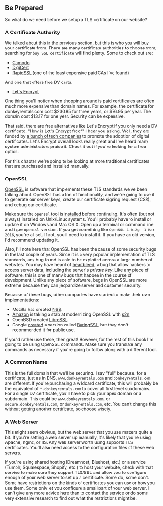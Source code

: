 ## Be Prepared

So what do we need before we setup a TLS certificate on our website?

### A Certificate Authority

We talked about this in the previous section, but this is who you will buy your certificate from. There are many certificate authorities to choose from; searching for `buy SSL certificate` will find plenty. Some to check out are:

* [Comodo](https://ssl.comodo.com/comodo-ssl-certificate.php)
* [DigiCert](https://www.digicert.com/welcome/ssl-plus.htm)
* [RapidSSL](https://www.rapidssl.com) (one of the least expensive paid CAs I've found)

And one that offers free DV certs:

* [Let's Encrypt](https://letsencrypt.org)

One thing you'll notice when shopping around is paid certificates are often much more expensive than domain names. For example, the certificate for donkeyrentals.com cost $230.85 for three years, or $76.95 per year. The domain cost $13.17 for one year. Security can be expensive.

That said, there are free alternatives like Let's Encrypt if you only need a DV certificate. "How is Let's Encrypt free?" I hear you asking. Well, they are funded by [a bunch of tech companies](https://letsencrypt.org/sponsors/) to promote the adoption of digital certificates. Let's Encrypt overall looks really great and I've heard many system administrators praise it. Check it out if you're looking for a free option.

For this chapter we're going to be looking at more traditional certificates that are purchased and installed manually.

### OpenSSL

[OpenSSL](https://www.openssl.org) is software that implements these TLS standards we've been talking about. OpenSSL has a ton of functionality, and we're going to use it to generate our server keys, create our certificate signing request (CSR), and debug our certificate.

Make sure the `openssl` tool is [installed](#installing-tools) before continuing. It's often (but not always) installed on Unix/Linux systems. You'll probably have to install or update it on Windows and Mac OS X. Open up a terminal or command line and type `openssl version`. If you get something like `OpenSSL 1.0.2g  1 Mar 2016`, you're all set. If not, you'll need to install it. If you have an old version, I'd recommend updating it.

Also, I'll note here that OpenSSL has been the cause of some security bugs in the last couple of years. Since it is a very popular implementation of TLS standards, any bug found is able to be exploited across a large number of websites. You may have heard of [heartbleed](http://heartbleed.com), a bug that allow hackers to access server data, including the server's _private key_. Like any piece of software, this is one of many bugs that happen in the course of development. Unlike any piece of software, bugs in OpenSSL are more extreme because they can jeopardize server and customer security.

Because of these bugs, other companies have started to make their own implementations:

* Mozilla has created [NSS](https://developer.mozilla.org/en-US/docs/Mozilla/Projects/NSS).
* [Amazon](https://blogs.aws.amazon.com/security/post/TxCKZM94ST1S6Y/Introducing-s2n-a-New-Open-Source-TLS-Implementation) is taking a stab at modernizing OpenSSL with [s2n](https://github.com/awslabs/s2n).
* OpenBSD created [LibreSSL](http://www.libressl.org).
* Google [created](https://www.imperialviolet.org/2015/10/17/boringssl.html) a version called [BoringSSL](https://boringssl.googlesource.com/boringssl/), but they don't recommended it for public use.

If you'd rather use these, then great! However, for the rest of this book I'm going to be using OpenSSL commands. Make sure you translate any commands as necessary if you're going to follow along with a different tool.

### A Common Name

This is the full domain that we'll be securing. I say "full" because, for a certificate, just as in DNS, `www.donkeyrentals.com` and `donkeyrentals.com` are different. If you're purchasing a wildcard certificate, this will probably be the equivalent of `*.donkeyrentals.com` to cover all first level subdomains. For a single DV certificate, you'll have to pick your apex domain or a subdomain. This could be `www.donkeyrentals.com`, or `secure.donkeyrentals.com`, or `donkeyrentals.com`, etc. You can't change this without getting another certificate, so choose wisely.

### A Web Server

This might seem obvious, but the web server that you use matters quite a bit. If you're setting a web server up manually, it's likely that you're using Apache, nginx, or IIS. Any web server worth using supports TLS certificates. You'll also need access to the configuration files of these web servers.

If you're using shared hosting (Dreamhost, Bluehost, etc.) or a service (Tumblr, Squarespace, Shopify, etc.) to host your website, check with that service to make sure they support TLS/SSL and allow you to configure enough of your web server to set up a certificate. Some do, some don't. Some have restrictions on the kinds of certificates you can use or how you use them. Some only let you configure a small part of your web server. I can't give any more advice here than to contact the service or do some very extensive research to find out what the restrictions might be.
